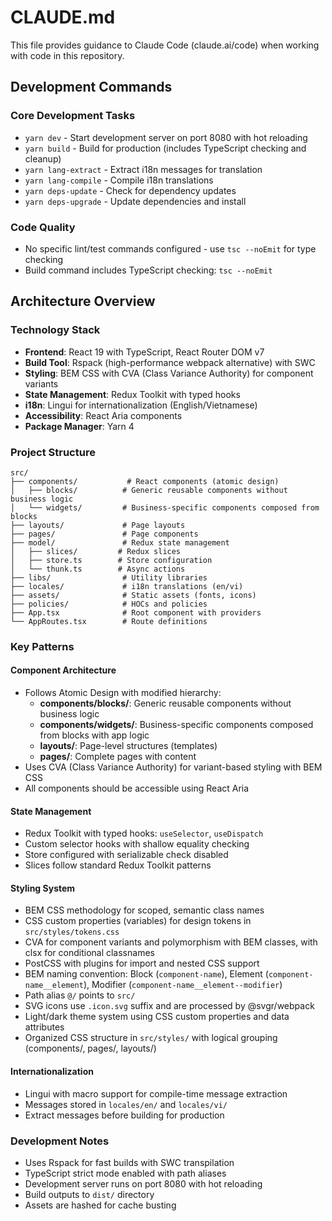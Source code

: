# CLAUDE.md

This file provides guidance to Claude Code (claude.ai/code) when working with code in this repository.

## Development Commands

### Core Development Tasks
- `yarn dev` - Start development server on port 8080 with hot reloading
- `yarn build` - Build for production (includes TypeScript checking and cleanup)
- `yarn lang-extract` - Extract i18n messages for translation
- `yarn lang-compile` - Compile i18n translations
- `yarn deps-update` - Check for dependency updates
- `yarn deps-upgrade` - Update dependencies and install

### Code Quality
- No specific lint/test commands configured - use `tsc --noEmit` for type checking
- Build command includes TypeScript checking: `tsc --noEmit`

## Architecture Overview

### Technology Stack
- **Frontend**: React 19 with TypeScript, React Router DOM v7
- **Build Tool**: Rspack (high-performance webpack alternative) with SWC
- **Styling**: BEM CSS with CVA (Class Variance Authority) for component variants
- **State Management**: Redux Toolkit with typed hooks
- **i18n**: Lingui for internationalization (English/Vietnamese)
- **Accessibility**: React Aria components
- **Package Manager**: Yarn 4

### Project Structure
```
src/
├── components/           # React components (atomic design)
│   ├── blocks/          # Generic reusable components without business logic
│   └── widgets/         # Business-specific components composed from blocks
├── layouts/             # Page layouts
├── pages/               # Page components
├── model/               # Redux state management
│   ├── slices/         # Redux slices
│   ├── store.ts        # Store configuration
│   └── thunk.ts        # Async actions
├── libs/                # Utility libraries
├── locales/             # i18n translations (en/vi)
├── assets/              # Static assets (fonts, icons)
├── policies/            # HOCs and policies
├── App.tsx              # Root component with providers
└── AppRoutes.tsx        # Route definitions
```

### Key Patterns

#### Component Architecture
- Follows Atomic Design with modified hierarchy:
  - **components/blocks/**: Generic reusable components without business logic
  - **components/widgets/**: Business-specific components composed from blocks with app logic
  - **layouts/**: Page-level structures (templates)
  - **pages/**: Complete pages with content
- Uses CVA (Class Variance Authority) for variant-based styling with BEM CSS
- All components should be accessible using React Aria

#### State Management
- Redux Toolkit with typed hooks: `useSelector`, `useDispatch`
- Custom selector hooks with shallow equality checking
- Store configured with serializable check disabled
- Slices follow standard Redux Toolkit patterns

#### Styling System
- BEM CSS methodology for scoped, semantic class names
- CSS custom properties (variables) for design tokens in `src/styles/tokens.css`
- CVA for component variants and polymorphism with BEM classes, with clsx for conditional classnames
- PostCSS with plugins for import and nested CSS support
- BEM naming convention: Block (`component-name`), Element (`component-name__element`), Modifier (`component-name__element--modifier`)
- Path alias `@/` points to `src/`
- SVG icons use `.icon.svg` suffix and are processed by @svgr/webpack
- Light/dark theme system using CSS custom properties and data attributes
- Organized CSS structure in `src/styles/` with logical grouping (components/, pages/, layouts/)

#### Internationalization
- Lingui with macro support for compile-time message extraction
- Messages stored in `locales/en/` and `locales/vi/`
- Extract messages before building for production

### Development Notes
- Uses Rspack for fast builds with SWC transpilation
- TypeScript strict mode enabled with path aliases
- Development server runs on port 8080 with hot reloading
- Build outputs to `dist/` directory
- Assets are hashed for cache busting